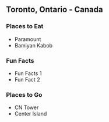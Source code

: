 ## Toronto, Ontario - Canada

### Places to Eat
- Paramount
- Bamiyan Kabob

### Fun Facts
- Fun Facts 1
- Fun Fact 2

### Places to Go
- CN Tower
- Center Island

